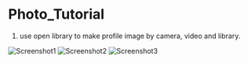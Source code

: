 # Photo_Tutorial

1. use open library to make profile image by camera, video and library.

![Screenshot1](https://github.com/iOS-Xcode/Photo_Tutorial/tree/main/Photo_Tutorial/screenshot1.png?raw=true "screenshot1")
![Screenshot2](https://github.com/iOS-Xcode/Photo_Tutorial/tree/main/Photo_Tutorial/screenshot2.png?raw=true "screenshot2")
![Screenshot3](https://github.com/iOS-Xcode/Photo_Tutorial/tree/main/Photo_Tutorial/screenshot3.png?raw=true "screenshot3")
